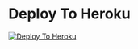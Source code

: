 
# Deploy To Heroku

[![Deploy To Heroku](https://www.herokucdn.com/deploy/button.svg)](https://heroku.com/deploy?template=https://github.com/Abhaybaby/New-Txt-extract-random)
